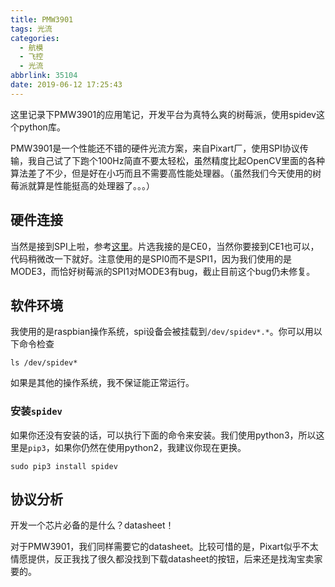 ```yaml
---
title: PMW3901
tags: 光流
categories:
  - 航模
  - 飞控
  - 光流
abbrlink: 35104
date: 2019-06-12 17:25:43
---
```


这里记录下PMW3901的应用笔记，开发平台为真特么爽的树莓派，使用spidev这个python库。

PMW3901是一个性能还不错的硬件光流方案，来自Pixart厂，使用SPI协议传输，我自己试了下跑个100Hz简直不要太轻松，虽然精度比起OpenCV里面的各种算法差了不少，但是好在小巧而且不需要高性能处理器。（虽然我们今天使用的树莓派就算是性能挺高的处理器了。。。）

## 硬件连接

当然是接到SPI上啦，参考[这里](https://pinout.xyz/pinout/spi)。片选我接的是CE0，当然你要接到CE1也可以，代码稍微改一下就好。注意使用的是SPI0而不是SPI1，因为我们使用的是MODE3，而恰好树莓派的SPI1对MODE3有bug，截止目前这个bug仍未修复。

## 软件环境

我使用的是raspbian操作系统，spi设备会被挂载到`/dev/spidev*.*`。你可以用以下命令检查

```shell
ls /dev/spidev*
```

如果是其他的操作系统，我不保证能正常运行。

### 安装`spidev`

如果你还没有安装的话，可以执行下面的命令来安装。我们使用python3，所以这里是`pip3`，如果你仍然在使用python2，我建议你现在更换。

```shell
sudo pip3 install spidev
```

## 协议分析

开发一个芯片必备的是什么？datasheet！

对于PMW3901，我们同样需要它的datasheet。比较可惜的是，Pixart似乎不太情愿提供，反正我找了很久都没找到下载datasheet的按钮，后来还是找淘宝卖家要的。